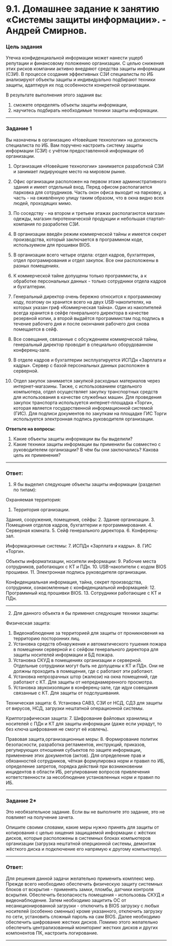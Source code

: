 # 9.1. Домашнее задание к занятию «Системы защиты информации». - Андрей Смирнов.

### Цель задания

Утечка конфиденциальной информации может нанести ущерб репутации и финансовому положению организации. С целью снижения этих рисков компании активно внедряют средства защиты информации (СЗИ). В процессе создания эффективных СЗИ специалисты по ИБ анализируют объекты защиты и индивидуально подбирают техники защиты, адаптируя их под особенности конкретной организации.

В результате выполнения этого задания вы:

1. сможете определять объекты защиты информации,
2. научитесь подбирать необходимые техники защиты информации.

------

### Задание 1

Вы назначены в организацию «Новейшие технологии» на должность специалиста по ИБ. Вам поручено настроить систему защиты информации (СЗИ) с учётом предоставленной информации об организации.

1. Организация «Новейшие технологии» занимается разработкой СЗИ и занимает лидирующее место на мировом рынке.

2. Офис организации расположен на первом этаже административного здания и имеет отдельный вход. Перед офисом располагается парковка для сотрудников. Часть окон офиса выходит на парковку, а часть - на оживлённую улицу таким образом, что в окна видно всех людей, проходящих мимо.

3. По соседству - на втором и третьем этажах располагаются магазин одежды, магазин пиротехнической продукции и небольшая стартап-компания по разработке СЗИ.

4. В организации введён режим коммерческой тайны и имеется секрет производства, который заключается в программном коде, используемом для прошивки BIOS.

5. В организации всего четыре отдела: отдел кадров, бухгалтерия, отдел програмирования и отдел закупок. Все они расположены в разных помещениях.

6. К коммерческой тайне допущены только программисты, а к обработке персональных данных - только сотрудники отдела кадров и бухгалтерии.

7. Генеральный директор очень бережно относится к программному коду, поэтому он хранится всего на двух USB-накопителях, на которых указан гриф «Коммерческая тайна». Один из накопителей всегда хранится в сейфе генерального директора в качестве резервной копии, а второй выдаётся программистам под подпись в течение рабочего дня и после окончания рабочего дня снова помещается в сейф.

8. Все совещания, связанные с обсуждением коммерческой тайны, генеральный директор проводит в специально оборудованном конференц-зале.

9. В отделе кадров и бухгалтерии эксплуатируется ИСПДн «Зарплата и кадры». Сервер с базой персональных данных расположен в серверной.

10. Отдел закупок занимается закупкой расходных материалов через интернет-магазины. Также, с использованием отдельного компьютера, отдел осуществляет закупку транспортных средств для использования в качестве служебных машин. Для проведения закупок транспорта используется интернет-площадка «Торги», которая является государственной информационной системой (ГИС). Для подписи документов по закупкам на площадке ГИС Торги используется электронная подпись руководителя организации.

**Ответьте на вопросы:**

1. Какие объекты защиты информации вы бы выделили?
2. Какие техники защиты информации вы применили бы совместно с руководителем организации? В чём бы они заключались? Какова цель их применения?

------


### Ответ:

1. Я бы выделил следующие объекты защиты информации (разделил по типам):


Охраняемая территория:
1. Территория организации.

Здания, сооружения, помещения, сейфы:
2. Здание организации.
3. Помещения отделов кадров, бухгалтерии и программирования.
4. Серверная комната.
5. Сейф генерального директора.
6. Конференц-зал.

Информационные системы:
7. ИСПДн «Зарплата и кадры».
8. ГИС «Торги».

Объекты информатизации, носители информации:
9. Рабочие места сотрудников, работающих с КТ и ПДн.
10. USB-накопители с кодом BIOS прошивки.
11. Электронная подпись руководителя организации.

Конфиденциальная информация, тайна, секрет производства, сотрудники, ознакомленные с конфиденциальной информацией:
12. Программный код прошивки BIOS.
13. Сотрудники работающие с КТ и ПДн.

----

2. Для данного объекта я бы применил следующие техники защиты:

Физическая защита: 
1. Видеонаблюдение за территорией для защиты от проникновения на территорию посторонних лиц.
2. Установка средств обнаружения и автоматического тушения пожара в помещении серверной и с сейфом генерального директора для защиты носителей информации и БД пожара.
3. Установка СКУД в помещениях организации и серверной. Отдельные сотрудники могут быть не допущены к КТ и ПДн. Они не должны проходить в помещения, где с работают эти работают.
4. Установка непрозрачных штор (жалюзи) на окна помещений, где работают с КТ. Для защиты от непреднамеренного просмотра.
5. Установка звукоизоляции в конференц-зале, где идуи совещания связанные с КТ. Для защиты от подслушивания.

Техническая защита:
6. Установка САВЗ, СЗИ от НСД, СДЗ для защиты от вирусов, НСД, загрузки нештатной операционной системы.

Криптографическая защита:
7. Шифрование файловых хранилищ и носителей с ПДн и КТ для защиты  информации (даже если украдут, то без ключа шифрования не смогут её извлечь).

Правовая защита,организационные меры:
8. Формирование политик безопасности, разработка регламентов, инструкций, приказов, регулирующих отношения субъектов по защите информации, применение этих документов (актов). Для определение прав и обязанностей сотрудников, чёткая формулировка норм и правил по ИБ, определение запретов, порядка действий при возникновении инцидентов в области ИБ, регулирование вопросов привлечения кответственности за несоблюдение установленных норм и правил по ИБ.



------


### Задание 2*

Это необязательное задание. Если вы не выполните это задание, это не повлияет на получение зачета.

Опишите своими словами, какие меры нужно принять для защиты от копирования с целью хищения защищаемой информации с жёстких дисков, которые расположены в системных блоках компьютеров организации (загрузка нештатной оперционной системы, демонтаж жёсткого диска и подключение его напрямую к другому компьютеру).

------


### Ответ:

Для решения данной задачи желательно применить комплекс мер. Прежде всего необходимо обеспечить физическую защиту системных блоков от вскрытия - применять замки, пломбы, датчики контроля вскрытия. Обеспечить безопасность помещения - использоваь СКУД и видеонаблюдение. Затем необходимо защитить ОС от несанкционированной загрузки - отключить в BIOS загрузку с любых носителей (особенно сменных) кроме указанного, отключить загрузку по сети, установить сложный пароль на сам BIOS. Далее необходимо обеспечить шифрование жестких дисков. Помимо этого желательно обеспечить централизованный мониторинг жестких дисков и других компонентов ПК, настроить логирование. 


------

